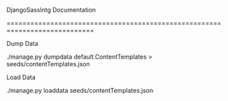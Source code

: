 
DjangoSassIntg Documentation

============================================================================


Dump Data

./manage.py dumpdata default.ContentTemplates > seeds/contentTemplates.json 

Load Data

./manage.py loaddata seeds/contentTemplates.json 
